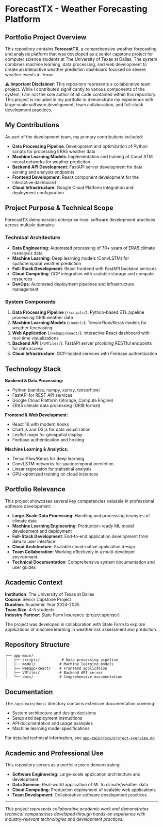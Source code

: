# ForecastTX - Weather Forecasting Platform

## Portfolio Project Overview

This repository contains **ForecastTX**, a comprehensive weather forecasting and analysis platform that was developed as a senior capstone project for computer science students at The University of Texas at Dallas. The system combines machine learning, data processing, and web development to create an interactive weather prediction dashboard focused on severe weather events in Texas.

**⚠️ Important Disclaimer**: This repository represents a collaborative team project. While I contributed significantly to various components of the system, I am not the sole author of all code contained within this repository. This project is included in my portfolio to demonstrate my experience with large-scale software development, team collaboration, and full-stack development practices.

## My Contributions

As part of the development team, my primary contributions included:

- **Data Processing Pipeline**: Development and optimization of Python scripts for processing ERA5 weather data
- **Machine Learning Models**: Implementation and training of ConvLSTM neural networks for weather prediction
- **Backend API Development**: FastAPI server development for data serving and analysis endpoints
- **Frontend Development**: React component development for the interactive dashboard
- **Cloud Infrastructure**: Google Cloud Platform integration and deployment configuration

## Project Purpose & Technical Scope

ForecastTX demonstrates enterprise-level software development practices across multiple domains:

### Technical Architecture
- **Data Engineering**: Automated processing of 70+ years of ERA5 climate reanalysis data
- **Machine Learning**: Deep learning models (ConvLSTM) for spatiotemporal weather prediction
- **Full-Stack Development**: React frontend with FastAPI backend services
- **Cloud Computing**: GCP integration with scalable storage and compute resources
- **DevOps**: Automated deployment pipelines and infrastructure management

### System Components
1. **Data Processing Pipeline** (`/scripts/`): Python-based ETL pipeline processing GRIB weather data
2. **Machine Learning Models** (`/model/`): TensorFlow/Keras models for weather forecasting
3. **Web Application** (`/webapp/React/`): Interactive React dashboard with real-time visualizations
4. **Backend API** (`/VMfiles/`): FastAPI server providing RESTful endpoints for data access
5. **Cloud Infrastructure**: GCP-hosted services with Firebase authentication

## Technology Stack

**Backend & Data Processing:**
- Python (pandas, numpy, xarray, tensorflow)
- FastAPI for REST API services
- Google Cloud Platform (Storage, Compute Engine)
- ERA5 climate data processing (GRIB format)

**Frontend & Web Development:**
- React 19 with modern hooks
- Chart.js and D3.js for data visualization
- Leaflet maps for geospatial display
- Firebase authentication and hosting

**Machine Learning & Analytics:**
- TensorFlow/Keras for deep learning
- ConvLSTM networks for spatiotemporal prediction
- Linear regression for statistical analysis
- GPU-optimized training on cloud instances

## Portfolio Relevance

This project showcases several key competencies valuable in professional software development:

- **Large-Scale Data Processing**: Handling and processing terabytes of climate data
- **Machine Learning Engineering**: Production-ready ML model development and deployment
- **Full-Stack Development**: End-to-end application development from data to user interface
- **Cloud Architecture**: Scalable cloud-native application design
- **Team Collaboration**: Working effectively in a multi-developer environment
- **Technical Documentation**: Comprehensive system documentation and user guides

## Academic Context

**Institution**: The University of Texas at Dallas  
**Course**: Senior Capstone Project  
**Duration**: Academic Year 2024-2025  
**Team Size**: 4-5 students  
**Industry Partner**: State Farm Insurance (project sponsor)

The project was developed in collaboration with State Farm to explore applications of machine learning in weather risk assessment and prediction.

## Repository Structure

```
├── app-main/
│   ├── scripts/          # Data processing pipeline
│   ├── model/           # Machine learning models
│   ├── webapp/React/    # Frontend application
│   ├── VMfiles/         # Backend API server
│   └── docs/            # Comprehensive documentation
```

## Documentation

The `/app-main/docs/` directory contains extensive documentation covering:
- System architecture and design decisions
- Setup and deployment instructions
- API documentation and usage examples
- Machine learning model specifications

For detailed technical information, see [`app-main/docs/project-overview.md`](app-main/docs/project-overview.md).

## Academic and Professional Use

This repository serves as a portfolio piece demonstrating:
- **Software Engineering**: Large-scale application architecture and development
- **Data Science**: Real-world application of ML to climate/weather data
- **Cloud Computing**: Production deployment of scalable web applications
- **Team Development**: Collaborative software development practices

---

*This project represents collaborative academic work and demonstrates technical competencies developed through hands-on experience with industry-relevant technologies and development practices.*